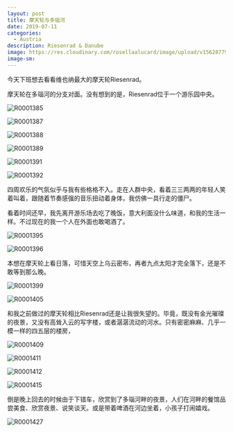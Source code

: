 ```yaml
---
layout: post
title: 摩天轮与多瑙河
date: 2019-07-11
categories:
  - Austria
description: Riesenrad & Danube
image: https://res.cloudinary.com/rosellaalucard/image/upload/v1562877997/R0001427_zbxwpn.jpg
image-sm:
---
```


今天下班想去看看维也纳最大的摩天轮Riesenrad。

摩天轮在多瑙河的分支对面。没有想到的是，Riesenrad位于一个游乐园中央。

![R0001385](https://res.cloudinary.com/rosellaalucard/image/upload/v1562877968/R0001385_bndaza.jpg)

![R0001387](https://res.cloudinary.com/rosellaalucard/image/upload/v1562877962/R0001387_ws2b00.jpg)

![R0001388](https://res.cloudinary.com/rosellaalucard/image/upload/v1562877971/R0001388_fnf3lt.jpg)

![R0001389](https://res.cloudinary.com/rosellaalucard/image/upload/v1562877972/R0001389_dtnuzc.jpg)

![R0001391](https://res.cloudinary.com/rosellaalucard/image/upload/v1562877973/R0001391_g4x57d.jpg)

![R0001392](https://res.cloudinary.com/rosellaalucard/image/upload/v1562877976/R0001392_bttgzm.jpg)

四周欢乐的气氛似乎与我有些格格不入。走在人群中央，看着三三两两的年轻人笑着叫着，跟随着节奏感强的音乐扭动着身体，我仿佛一具行走的僵尸。

看着时间还早，我先离开游乐场去吃了晚饭，意大利面没什么味道，和我的生活一样。不过现在的我一个人在外面也敢喝酒了。

![R0001395](https://res.cloudinary.com/rosellaalucard/image/upload/v1562877976/R0001395_qgetjj.jpg)

![R0001396](https://res.cloudinary.com/rosellaalucard/image/upload/v1562877980/R0001396_ii65hw.jpg)

本想在摩天轮上看日落，可惜天空上乌云密布，再者九点太阳才完全落下，还是不敢等到那么晚。

![R0001399](https://res.cloudinary.com/rosellaalucard/image/upload/v1562877982/R0001399_fg7znm.jpg)

![R0001405](https://res.cloudinary.com/rosellaalucard/image/upload/v1562877984/R0001405_hb9cou.jpg)

和我之前做过的摩天轮相比Riesenrad还是让我很失望的。毕竟，既没有金光璀璨的夜景，又没有高耸入云的写字楼，或者潺潺流动的河水。只有密密麻麻、几乎一模一样的四五层的楼房，

![R0001409](https://res.cloudinary.com/rosellaalucard/image/upload/v1562877992/R0001409_chtczv.jpg)

![R0001411](https://res.cloudinary.com/rosellaalucard/image/upload/v1562877996/R0001411_np9bzh.jpg)

![R0001412](https://res.cloudinary.com/rosellaalucard/image/upload/v1562877991/R0001412_ebbtni.jpg)

![R0001415](https://res.cloudinary.com/rosellaalucard/image/upload/v1562877995/R0001415_mtbvcf.jpg)

倒是晚上回去的时候由于下错车，欣赏到了多瑙河畔的夜景，人们在河畔的餐馆品尝美食、欣赏夜景、说笑谈天。或是带着啤酒在河边坐着，小孩子打闹嬉戏。

![R0001427](https://res.cloudinary.com/rosellaalucard/image/upload/v1562877997/R0001427_zbxwpn.jpg)